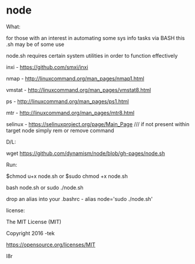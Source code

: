 # node

What:


for those with an interest in automating some sys info tasks via BASH this .sh may be of some use

node.sh requires certain system utilities in order to function effectively

inxi -    https://github.com/smxi/inxi

nmap -    http://linuxcommand.org/man_pages/nmap1.html

vmstat -  http://linuxcommand.org/man_pages/vmstat8.html

ps -      http://linuxcommand.org/man_pages/ps1.html

mtr -     http://linuxcommand.org/man_pages/mtr8.html

selinux - https://selinuxproject.org/page/Main_Page   /// if not present within target node simply rem or remove command


D/L:

wget https://github.com/dynamism/node/blob/gh-pages/node.sh


Run:

$chmod u+x node.sh or $sudo chmod +x node.sh 

bash node.sh or sudo ./node.sh 
</p>
drop an alias into your .bashrc - alias node='sudo ./node.sh'


license:

The MIT License (MIT)

Copyright 2016 -tek

https://opensource.org/licenses/MIT

l8r

